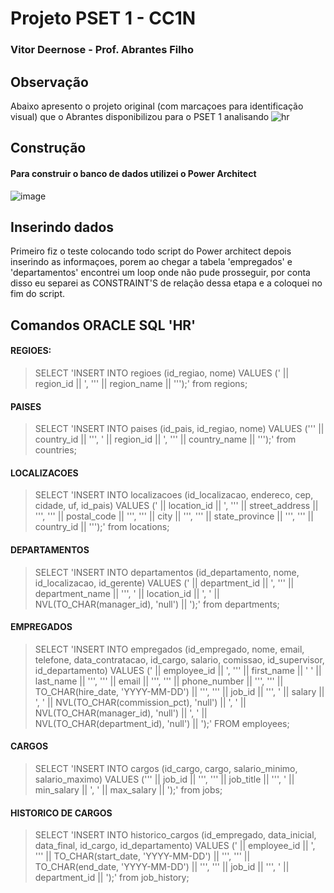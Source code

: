 Projeto PSET 1 - CC1N
================================

### Vitor Deernose - Prof. Abrantes Filho

Observação 
--------------------------------
Abaixo apresento o projeto original (com marcaçoes para identificação visual) que o Abrantes disponibilizou para o PSET 1
analisando 
![hr](https://user-images.githubusercontent.com/32472199/201040044-15b6f8e9-62f4-4b8e-9b95-9661e18a8c96.png)

Construção
--------------------------------
#### Para construir o banco de dados utilizei o Power Architect

![image](https://user-images.githubusercontent.com/32472199/202249048-055b4fdb-6b6d-4a5f-9531-6abbd9c6fdce.png)

Inserindo dados
--------------------------------
Primeiro fiz o teste colocando todo script do Power architect depois inserindo as informaçoes, 
porem ao chegar a tabela 'empregados' e 'departamentos' encontrei um loop onde não pude prosseguir, por conta disso eu separei as CONSTRAINT'S de relação dessa etapa e a coloquei no fim do script.

Comandos ORACLE SQL 'HR'
--------------------------------
#### REGIOES:
>SELECT 'INSERT INTO regioes (id_regiao, nome) VALUES ('
>  || region_id || ', ''' || region_name || ''');'
>from regions;

#### PAISES
>SELECT 'INSERT INTO paises (id_pais, id_regiao, nome) VALUES (''' || country_id || ''', ' || region_id || ', ''' || country_name || ''');'
>from countries;

#### LOCALIZACOES
>SELECT 'INSERT INTO localizacoes (id_localizacao, endereco, cep, cidade, uf, id_pais) VALUES ('
>  || location_id || 
>  ', ''' || street_address || 
>  ''', ''' || postal_code || 
>  ''', ''' || city || 
>  ''', ''' || state_province || 
>  ''', ''' || country_id || ''');'
>from locations;

#### DEPARTAMENTOS
>SELECT 'INSERT INTO departamentos (id_departamento, nome, id_localizacao, id_gerente) VALUES (' 
>  || department_id ||
>  ', ''' || department_name || 
>  ''', ' || location_id || 
>  ', ' || NVL(TO_CHAR(manager_id), 'null') || ');'
>from departments;

#### EMPREGADOS
>SELECT 'INSERT INTO empregados (id_empregado, nome, email,
>telefone, data_contratacao, id_cargo, salario,
>comissao, id_supervisor, id_departamento) VALUES
>(' || employee_id || ', ''' || first_name || ' ' ||
>last_name || ''', ''' || email || ''', ''' ||
>phone_number || ''', ''' ||
>TO_CHAR(hire_date, 'YYYY-MM-DD') || ''', ''' ||
>job_id || ''', ' || salary || ', ' ||
>NVL(TO_CHAR(commission_pct), 'null') || ', ' ||
>NVL(TO_CHAR(manager_id), 'null') || ', ' ||
>NVL(TO_CHAR(department_id), 'null') || ');'
>FROM employees;

#### CARGOS
>SELECT 'INSERT INTO cargos (id_cargo, cargo, salario_minimo,
>  salario_maximo) VALUES (''' 
>  || job_id || 
>  ''', ''' || job_title || 
>  ''', ' || min_salary || ', ' || max_salary || ');'
>from jobs;

#### HISTORICO DE CARGOS
>SELECT 'INSERT INTO historico_cargos (id_empregado, data_inicial, data_final, id_cargo, id_departamento) VALUES (' 
>  || employee_id || ', '''
>  || TO_CHAR(start_date, 'YYYY-MM-DD') || 
>  ''', ''' || TO_CHAR(end_date, 'YYYY-MM-DD') || 
>  ''', ''' || job_id ||
>  ''', ' || department_id || ');'
>from job_history;
